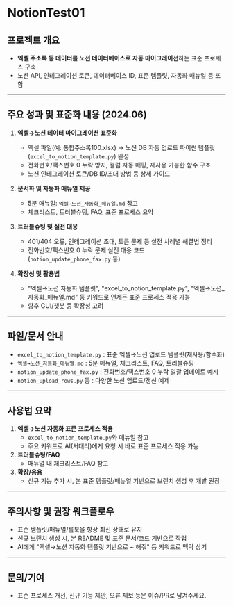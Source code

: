 # NotionTest01

## 프로젝트 개요
- **엑셀 주소록 등 데이터를 노션 데이터베이스로 자동 마이그레이션**하는 표준 프로세스 구축
- 노션 API, 인테그레이션 토큰, 데이터베이스 ID, 표준 템플릿, 자동화 매뉴얼 등 포함

---

## 주요 성과 및 표준화 내용 (2024.06)

1. **엑셀→노션 데이터 마이그레이션 표준화**
   - 엑셀 파일(예: 통합주소록100.xlsx) → 노션 DB 자동 업로드 파이썬 템플릿(`excel_to_notion_template.py`) 완성
   - 전화번호/팩스번호 0 누락 방지, 컬럼 자동 매핑, 재사용 가능한 함수 구조
   - 노션 인테그레이션 토큰/DB ID/초대 방법 등 상세 가이드

2. **문서화 및 자동화 매뉴얼 제공**
   - 5분 매뉴얼: `엑셀→노션_자동화_매뉴얼.md` 참고
   - 체크리스트, 트러블슈팅, FAQ, 표준 프로세스 요약

3. **트러블슈팅 및 실전 대응**
   - 401/404 오류, 인테그레이션 초대, 토큰 문제 등 실전 사례별 해결법 정리
   - 전화번호/팩스번호 0 누락 문제 실전 대응 코드(`notion_update_phone_fax.py` 등)

4. **확장성 및 활용법**
   - "엑셀→노션 자동화 템플릿", "excel_to_notion_template.py", "엑셀→노션_자동화_매뉴얼.md" 등 키워드로 언제든 표준 프로세스 적용 가능
   - 향후 GUI/챗봇 등 확장성 고려

---

## 파일/문서 안내
- `excel_to_notion_template.py` : 표준 엑셀→노션 업로드 템플릿(재사용/함수화)
- `엑셀→노션_자동화_매뉴얼.md` : 5분 매뉴얼, 체크리스트, FAQ, 트러블슈팅
- `notion_update_phone_fax.py` : 전화번호/팩스번호 0 누락 일괄 업데이트 예시
- `notion_upload_rows.py` 등 : 다양한 노션 업로드/갱신 예제

---

## 사용법 요약
1. **엑셀→노션 자동화 표준 프로세스 적용**
   - `excel_to_notion_template.py`와 매뉴얼 참고
   - 주요 키워드로 AI(서대리)에게 요청 시 바로 표준 프로세스 적용 가능
2. **트러블슈팅/FAQ**
   - 매뉴얼 내 체크리스트/FAQ 참고
3. **확장/응용**
   - 신규 기능 추가 시, 본 표준 템플릿/매뉴얼 기반으로 브랜치 생성 후 개발 권장

---

## 주의사항 및 권장 워크플로우
- 표준 템플릿/매뉴얼/룰북을 항상 최신 상태로 유지
- 신규 브랜치 생성 시, 본 README 및 표준 문서/코드 기반으로 작업
- AI에게 "엑셀→노션 자동화 템플릿 기반으로 ~ 해줘" 등 키워드로 맥락 상기

---

## 문의/기여
- 표준 프로세스 개선, 신규 기능 제안, 오류 제보 등은 이슈/PR로 남겨주세요.
